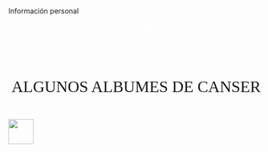 <html>
<head>
<titlte>Información personal</title>
</head>
<body background="fondo.jpg">
<pre>
<center> <font face="Book Antiqua" size=4.56 color="white "> hablemos sobre la música de Canserbero. Este rapero venezolano, cuyo nombre real es
  Tyrone González, es conocido por su lírica profunda y reflexiva, así como por su estilo único que fusiona el rap con elementos del rock y el reggae.
  Su música a menudo aborda temas como la vida, la muerte, la injusticia social, la política y las luchas personales.</font></center>

  <center><font face="Felix Titling" size=6 <color="white "> ALGUNOS ALBUMES DE CANSERBERO MAS FAMOSOS SON:</font></center>





<a href="CANSERBERO_OFICIAL.html"><img src="muerte_album.jpg" width=50 height=50></img>
</a>
